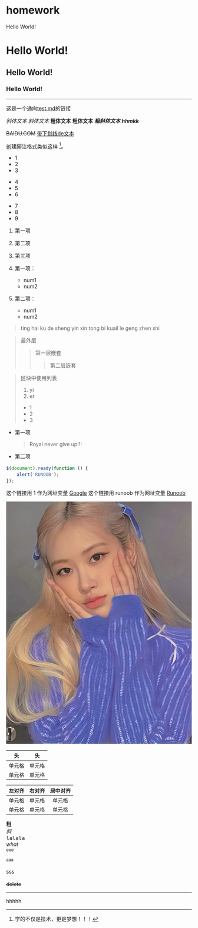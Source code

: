 # homework
 Hello World! 
# Hello World! 
## Hello World! 
### Hello World! 
--------------------
这是一个通向[test.md](https://github.com/Keanu-teh/homework/edit/main/test.md)的链接

*斜体文本*
_斜体文本_
**粗体文本**
__粗体文本__
***粗斜体文本***
___hhmkk___

~~BAIDU.COM~~
<u>带下划线de文本</u>

创建脚注格式类似这样 [^RUNOOB]。

[^RUNOOB]: 学的不仅是技术，更是梦想！！！

* 1
* 2
* 3

+ 4
+ 5
+ 6


- 7
- 8
- 9

1. 第一项
2. 第二项
3. 第三项

1. 第一项：
    - num1
    - num2
2. 第二项：
    - num1
    - num2

> ting
> hai ku de sheng yin
> xin tong bi kuail le geng zhen shi

> 最外层
> > 第一层嵌套
> > > 第二层嵌套

> 区块中使用列表
> 1. yi
> 2. er
> + 1
> + 2
> + 3

* 第一项
    > Royal
    > never give up!!!
* 第二项

```javascript
$(document).ready(function () {
    alert('RUNOOB');
});
```

这个链接用 1 作为网址变量 [Google][1]
这个链接用 runoob 作为网址变量 [Runoob][runoob]


  [1]: http://www.google.com/
  [runoob]: http://www.runoob.com/

![alt what the hell](https://github.com/Keanu-teh/homework/blob/main/3.JPG)

|  头   | 头  |
|  ----  | ----  |
| 单元格  | 单元格 |
| 单元格  | 单元格 |

| 左对齐 | 右对齐 | 居中对齐 |
| :-----| ----: | :----: |
| 单元格 | 单元格 | 单元格 |
| 单元格 | 单元格 | 单元格 |

<b>粗</b>  
<i>斜</i>  
<kbd>lalala</kbd>   
<em>what</em>  
<sup>eee</sup>  
<sub>aaa</sub>  
<br>sss</br>  
<del>delete</del>  
<hr/>hhhhh
